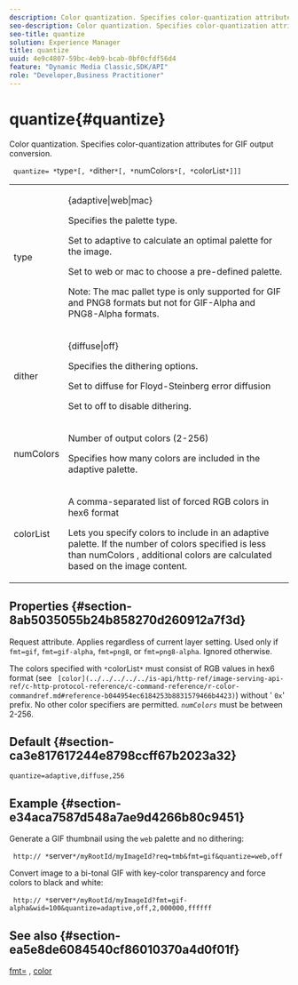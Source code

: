 ```yaml
---
description: Color quantization. Specifies color-quantization attributes for GIF output conversion.
seo-description: Color quantization. Specifies color-quantization attributes for GIF output conversion.
seo-title: quantize
solution: Experience Manager
title: quantize
uuid: 4e9c4807-59bc-4eb9-bcab-0bf0cfdf56d4
feature: "Dynamic Media Classic,SDK/API"
role: "Developer,Business Practitioner"
---
```


# quantize{#quantize}

Color quantization. Specifies color-quantization attributes for GIF output conversion.

 ` quantize= *`type`*[, *`dither`*[, *`numColors`*[, *`colorList`*]]]`

<table id="table_A669A9058C8043A5BAE80B03A13B015B"> 
 <tbody> 
  <tr> 
   <td colname="col1"> <p> <span class="codeph"> <span class="varname"> type </span> </span> </p> </td> 
   <td colname="col2"> <p> <span class="codeph"> {adaptive|web|mac} </span> </p> <p>Specifies the palette type. </p> <p>Set to <span class="codeph"> adaptive </span> to calculate an optimal palette for the image. </p> <p>Set to <span class="codeph"> web </span> or <span class="codeph"> mac </span> to choose a pre-defined palette. </p> <p> <p>Note:  The <span class="codeph"> mac </span> pallet type is only supported for GIF and PNG8 formats but not for GIF-Alpha and PNG8-Alpha formats. </p> </p> </td> 
  </tr> 
  <tr> 
   <td colname="col1"> <p> <span class="codeph"> <span class="varname"> dither </span> </span> </p> </td> 
   <td colname="col2"> <p> <span class="codeph"> {diffuse|off} </span> </p> <p>Specifies the dithering options. </p> <p>Set to <span class="codeph"> diffuse </span> for Floyd-Steinberg error diffusion </p> <p>Set to <span class="codeph"> off </span> to disable dithering. </p> </td> 
  </tr> 
  <tr> 
   <td colname="col1"> <p> <span class="codeph"> <span class="varname"> numColors </span> </span> </p> </td> 
   <td colname="col2"> <p>Number of output colors (2-256) </p> <p>Specifies how many colors are included in the <span class="codeph"> adaptive </span> palette. </p> </td> 
  </tr> 
  <tr> 
   <td colname="col1"> <p> <span class="codeph"> <span class="varname"> colorList </span> </span> </p> </td> 
   <td colname="col2"> <p>A comma-separated list of forced RGB colors in hex6 format </p> <p>Lets you specify colors to include in an <span class="codeph"> adaptive </span> palette. If the number of colors specified is less than <span class="codeph"> <span class="varname"> numColors </span> </span>, additional colors are calculated based on the image content. </p> </td> 
  </tr> 
 </tbody> 
</table>

## Properties {#section-8ab5035055b24b858270d260912a7f3d}

Request attribute. Applies regardless of current layer setting. Used only if `fmt=gif`, `fmt=gif-alpha`, `fmt=png8`, or `fmt=png8-alpha`. Ignored otherwise.

The colors specified with `*`colorList`*` must consist of RGB values in hex6 format (see ` [color](../../../../../is-api/http-ref/image-serving-api-ref/c-http-protocol-reference/c-command-reference/r-color-commandref.md#reference-b044954ec6184253b8831579466b4423)`) without ' `0x`' prefix. No other color specifiers are permitted. *`numColors`* must be between 2-256.

## Default {#section-ca3e817617244e8798ccff67b2023a32}

`quantize=adaptive,diffuse,256`

## Example {#section-e34aca7587d548a7ae9d4266b80c9451}

Generate a GIF thumbnail using the `web` palette and no dithering:

` http:// *`server`*/myRootId/myImageId?req=tmb&fmt=gif&quantize=web,off`

Convert image to a bi-tonal GIF with key-color transparency and force colors to black and white:

` http:// *`server`*/myRootId/myImageId?fmt=gif-alpha&wid=100&quantize=adaptive,off,2,000000,ffffff`

## See also {#section-ea5e8de6084540cf86010370a4d0f01f}

[fmt=](../../../../../is-api/http-ref/image-serving-api-ref/c-http-protocol-reference/c-command-reference/r-is-http-fmt.md#reference-cdf10043423b45ba9fe15157fb3ae37a) , [color](/help/aem-is-ir-api/is-api/http-ref/image-serving-api-ref/c-http-protocol-reference/c-data-types/r-is-http-color.md) 
